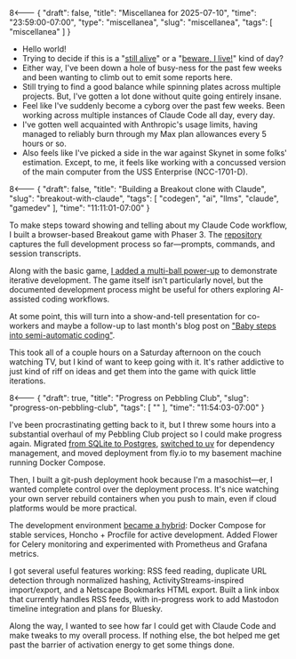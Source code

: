 8<--- { "draft": false, "title": "Miscellanea for 2025-07-10", "time": "23:59:00-07:00", "type": "miscellanea", "slug": "miscellanea", "tags": [ "miscellanea" ] }

- Hello world!
- Trying to decide if this is a "[still alive](https://www.youtube.com/watch?v=Y6ljFaKRTrI)" or a "[beware, I live!](https://www.youtube.com/watch?v=CC2iqlvifSU)" kind of day?
- Either way, I've been down a hole of busy-ness for the past few weeks and been wanting to climb out to emit some reports here.
- Still trying to find a good balance while spinning plates across multiple projects. But, I've gotten a lot done without quite going entirely insane.
- Feel like I've suddenly become a cyborg over the past few weeks. Been working across multiple instances of Claude Code all day, every day.
- I've gotten well acquainted with Anthropic's usage limits, having managed to reliably burn through my Max plan allowances every 5 hours or so.
- Also feels like I've picked a side in the war against Skynet in some folks' estimation. Except, to me, it feels like working with a concussed version of the main computer from the USS Enterprise (NCC-1701-D).

8<--- { "draft": false, "title": "Building a Breakout clone with Claude", "slug": "breakout-with-claude", "tags": [ "codegen", "ai", "llms", "claude", "gamedev" ], "time": "11:11:01-07:00" }

To make steps toward showing and telling about my Claude Code workflow, I built a browser-based Breakout game with Phaser 3. The [repository](https://github.com/lmorchard/claude-breakout-clone) captures the full development process so far—prompts, commands, and session transcripts.

Along with the basic game, [I added a multi-ball power-up](https://github.com/lmorchard/claude-breakout-clone/tree/main/docs/dev-sessions/2025-07-05-1336-multiball) to demonstrate iterative development. The game itself isn't particularly novel, but the documented development process might be useful for others exploring AI-assisted coding workflows.

At some point, this will turn into a show-and-tell presentation for co-workers and maybe a follow-up to last month's blog post on ["Baby steps into semi-automatic coding"](https://blog.lmorchard.com/2025/06/07/semi-automatic-coding/).

This took all of a couple hours on a Saturday afternoon on the couch watching TV, but I kind of want to keep going with it. It's rather addictive to just kind of riff on ideas and get them into the game with quick little iterations.

8<--- { "draft": true, "title": "Progress on Pebbling Club", "slug": "progress-on-pebbling-club", "tags": [ "" ], "time": "11:54:03-07:00" }

I've been procrastinating getting back to it, but I threw some hours into a substantial overhaul of my Pebbling Club project so I could make progress again. Migrated [from SQLite to Postgres](https://github.com/lmorchard/pebbling-club/pull/239), [switched to uv](https://github.com/lmorchard/pebbling-club/pull/238) for dependency management, and moved deployment from fly.io to my basement machine running Docker Compose.

Then, I built a git-push deployment hook because I'm a masochist—er, I wanted complete control over the deployment process. It's nice watching your own server rebuild containers when you push to main, even if cloud platforms would be more practical.

The development environment [became a hybrid](https://github.com/lmorchard/pebbling-club/pull/240): Docker Compose for stable services, Honcho + Procfile for active development. Added Flower for Celery monitoring and experimented with Prometheus and Grafana metrics.

I got several useful features working: RSS feed reading, duplicate URL detection through normalized hashing, ActivityStreams-inspired import/export, and a Netscape Bookmarks HTML export. Built a link inbox that currently handles RSS feeds, with in-progress work to add Mastodon timeline integration and plans for Bluesky.

Along the way, I wanted to see how far I could get with Claude Code and make tweaks to my overall process. If nothing else, the bot helped me get past the barrier of activation energy to get some things done.


